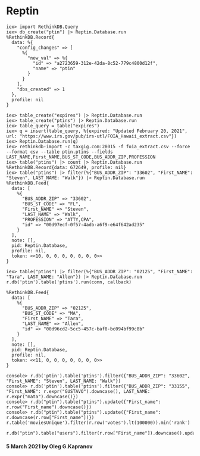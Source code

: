 # Reptin

```
iex> import RethinkDB.Query
iex> db_create("ptin") |> Reptin.Database.run
%RethinkDB.Record{
  data: %{
    "config_changes" => [
      %{
        "new_val" => %{
          "id" => "a2723659-312e-42da-8c52-779c4800d12f",
          "name" => "ptin"
        }
      }
    ],
    "dbs_created" => 1
  },
  profile: nil
}

iex> table_create("expires") |> Reptin.Database.run
iex> table_create("ptins") |> Reptin.Database.run
iex> table_query = table("expires")
iex> q = insert(table_query, %{expired: "Updated February 20, 2021", url: "https://www.irs.gov/pub/irs-utl/FOIA_Hawaii_extract.csv"})
iex> Reptin.Database.run(q)
iex> rethinkdb-import -c taxgig.com:28015 -f foia_extract.csv --force --format csv --table ptin.ptins --fields LAST_NAME,First_NAME,BUS_ST_CODE,BUS_ADDR_ZIP,PROFESSION
iex> table("ptins") |> count |> Reptin.Database.run
%RethinkDB.Record{data: 672649, profile: nil}
iex> table("ptins") |> filter(%{"BUS_ADDR_ZIP": "33602", "First_NAME": "Steven", LAST_NAME: "Walk"}) |> Reptin.Database.run
%RethinkDB.Feed{
  data: [
    %{
      "BUS_ADDR_ZIP" => "33602",
      "BUS_ST_CODE" => "FL",
      "First_NAME" => "Steven",
      "LAST_NAME" => "Walk",
      "PROFESSION" => "ATTY,CPA",
      "id" => "00d97ecf-0f57-4adb-a6f9-e64f642ad235"
    }
  ],
  note: [],
  pid: Reptin.Database,
  profile: nil,
  token: <<10, 0, 0, 0, 0, 0, 0, 0>>
}

iex> table("ptins") |> filter(%{"BUS_ADDR_ZIP": "02125", "First_NAME": "Tara", LAST_NAME: "Allen"}) |> Reptin.Database.run
r.db('ptin').table('ptins').run(conn, callback)

%RethinkDB.Feed{
  data: [
    %{
      "BUS_ADDR_ZIP" => "02125",
      "BUS_ST_CODE" => "MA",
      "First_NAME" => "Tara",
      "LAST_NAME" => "Allen",
      "id" => "00d96cd2-5cc5-457c-baf8-bc094bf99c8b"
    }
  ],
  note: [],
  pid: Reptin.Database,
  profile: nil,
  token: <<11, 0, 0, 0, 0, 0, 0, 0>>
}
```

```
console> r.db('ptin').table('ptins').filter({"BUS_ADDR_ZIP": "33602", "First_NAME": "Steven", LAST_NAME: "Walk"})
console> r.db('ptin').table('ptins').filter({"BUS_ADDR_ZIP": "33155", "First_NAME": r.expr("GUSTAVO").downcase(), LAST_NAME: r.expr("mata").downcase()})
console> r.db("ptin").table("ptins").update({"First_name": r.row("First_name").downcase()})
console> r.db("ptin").table("ptins").update({"First_name": r.downcase(r.row["First_name"])})
r.table('moviesUnique').filter(r.row('votes').lt(100000)).min('rank')

r.db("ptin").table("users").filter(r.row["First_name"]).downcase().update()
```

#### 5 March 2021 by Oleg G.Kapranov

 [1]: http://taxgig.com:8080/
 [2]: https://rethinkdb.com/docs/quickstart/
 [3]: https://rethinkdb.com/docs/start-on-startup/
 [4]: https://blog.programster.org/rethinkdb-import-data
 [5]: https://rethinkdb.com/docs/importing/
 [6]: https://rethinkdb.com/api/ruby/connect/
 [7]: https://rethinkdb.com/api/javascript/count/
 [8]: https://rethinkdb.com/api/javascript/filter
 [9]: https://hexdocs.pm/rethinkdb/extra-api-reference.html
[10]: https://github.com/hamiltop/rethinkdb-elixir
[11]: https://github.com/hamiltop/rethinkdb-elixir/wiki/Ten-minute-guide-with-RethinkDB-Elixir
[12]: https://github.com/et/collaborative-editor
[13]: https://github.com/hamiltop/friends-demo
[14]: https://github.com/azukiapp/elixir-rethinkdb
[15]: https://github.com/hamiltop/rethinkdb-elixir
[16]: https://stackoverflow.com/questions/31457945/how-to-use-rethinkdb-with-phoenixframework
[17]: https://www.compose.com/articles/connecting-to-rethinkdb-with-elixir/
